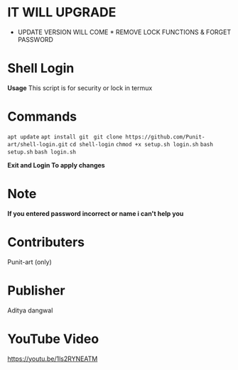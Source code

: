 # IT WILL UPGRADE
* UPDATE VERSION WILL COME *
REMOVE LOCK FUNCTIONS
        &
FORGET PASSWORD
# Shell Login


**Usage**
This script is for security or lock in termux



# Commands






``apt update``
``apt install git ``
``git clone https://github.com/Punit-art/shell-login.git``
``cd shell-login``
``chmod +x setup.sh login.sh``
``bash setup.sh``
``bash login.sh``



**Exit and Login To apply changes**
# Note

**If you entered password incorrect or name i can't help you**

# Contributers
Punit-art (only)

# Publisher
Aditya dangwal

# YouTube Video
https://youtu.be/1ls2RYNEATM
